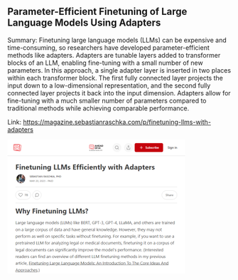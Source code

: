 ## Parameter-Efficient Finetuning of Large Language Models Using Adapters
Summary: Finetuning large language models (LLMs) can be expensive and time-consuming, so researchers have developed parameter-efficient methods like adapters. Adapters are tunable layers added to transformer blocks of an LLM, enabling fine-tuning with a small number of new parameters. In this approach, a single adapter layer is inserted in two places within each transformer block. The first fully connected layer projects the input down to a low-dimensional representation, and the second fully connected layer projects it back into the input dimension. Adapters allow for fine-tuning with a much smaller number of parameters compared to traditional methods while achieving comparable performance.

Link: https://magazine.sebastianraschka.com/p/finetuning-llms-with-adapters

<img src="/img/c9bbde68-874f-411d-b99d-2c3ed094d7a4.png" width="400" />
<br/><br/>
